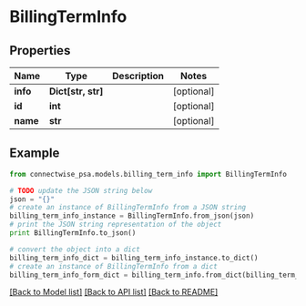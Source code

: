 # BillingTermInfo


## Properties
Name | Type | Description | Notes
------------ | ------------- | ------------- | -------------
**info** | **Dict[str, str]** |  | [optional] 
**id** | **int** |  | [optional] 
**name** | **str** |  | [optional] 

## Example

```python
from connectwise_psa.models.billing_term_info import BillingTermInfo

# TODO update the JSON string below
json = "{}"
# create an instance of BillingTermInfo from a JSON string
billing_term_info_instance = BillingTermInfo.from_json(json)
# print the JSON string representation of the object
print BillingTermInfo.to_json()

# convert the object into a dict
billing_term_info_dict = billing_term_info_instance.to_dict()
# create an instance of BillingTermInfo from a dict
billing_term_info_form_dict = billing_term_info.from_dict(billing_term_info_dict)
```
[[Back to Model list]](../README.md#documentation-for-models) [[Back to API list]](../README.md#documentation-for-api-endpoints) [[Back to README]](../README.md)


